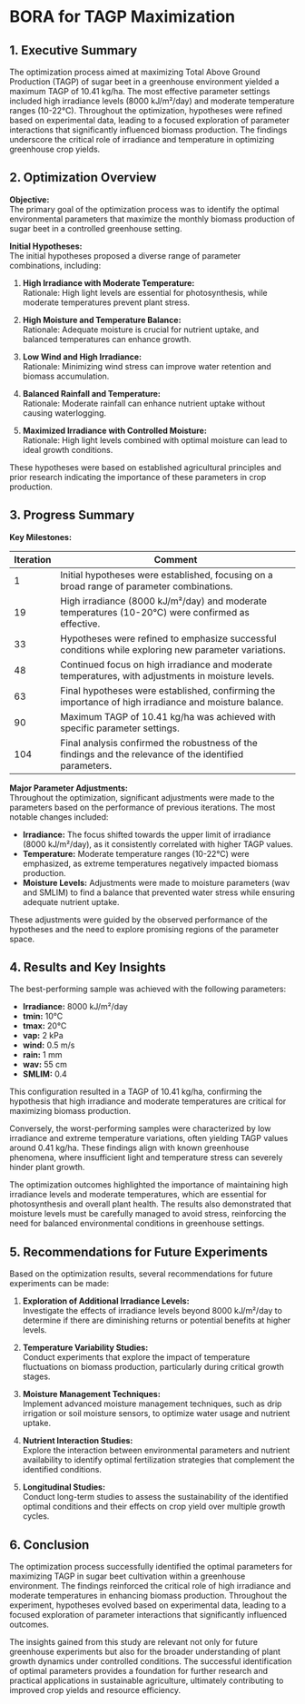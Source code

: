 # BORA for TAGP Maximization 

## 1. Executive Summary

The optimization process aimed at maximizing Total Above Ground Production (TAGP) of sugar beet in a greenhouse environment yielded a maximum TAGP of 10.41 kg/ha. The most effective parameter settings included high irradiance levels (8000 kJ/m²/day) and moderate temperature ranges (10-22°C). Throughout the optimization, hypotheses were refined based on experimental data, leading to a focused exploration of parameter interactions that significantly influenced biomass production. The findings underscore the critical role of irradiance and temperature in optimizing greenhouse crop yields.

## 2. Optimization Overview

**Objective:**  
The primary goal of the optimization process was to identify the optimal environmental parameters that maximize the monthly biomass production of sugar beet in a controlled greenhouse setting.

**Initial Hypotheses:**  
The initial hypotheses proposed a diverse range of parameter combinations, including:

1. **High Irradiance with Moderate Temperature:**  
   Rationale: High light levels are essential for photosynthesis, while moderate temperatures prevent plant stress.

2. **High Moisture and Temperature Balance:**  
   Rationale: Adequate moisture is crucial for nutrient uptake, and balanced temperatures can enhance growth.

3. **Low Wind and High Irradiance:**  
   Rationale: Minimizing wind stress can improve water retention and biomass accumulation.

4. **Balanced Rainfall and Temperature:**  
   Rationale: Moderate rainfall can enhance nutrient uptake without causing waterlogging.

5. **Maximized Irradiance with Controlled Moisture:**  
   Rationale: High light levels combined with optimal moisture can lead to ideal growth conditions.

These hypotheses were based on established agricultural principles and prior research indicating the importance of these parameters in crop production.

## 3. Progress Summary

**Key Milestones:**

| Iteration | Comment                                                                                          |
|-----------|--------------------------------------------------------------------------------------------------|
| 1         | Initial hypotheses were established, focusing on a broad range of parameter combinations.       |
| 19        | High irradiance (8000 kJ/m²/day) and moderate temperatures (10-20°C) were confirmed as effective. |
| 33        | Hypotheses were refined to emphasize successful conditions while exploring new parameter variations. |
| 48        | Continued focus on high irradiance and moderate temperatures, with adjustments in moisture levels. |
| 63        | Final hypotheses were established, confirming the importance of high irradiance and moisture balance. |
| 90        | Maximum TAGP of 10.41 kg/ha was achieved with specific parameter settings.                       |
| 104       | Final analysis confirmed the robustness of the findings and the relevance of the identified parameters. |

**Major Parameter Adjustments:**  
Throughout the optimization, significant adjustments were made to the parameters based on the performance of previous iterations. The most notable changes included:

- **Irradiance:** The focus shifted towards the upper limit of irradiance (8000 kJ/m²/day), as it consistently correlated with higher TAGP values.
- **Temperature:** Moderate temperature ranges (10-22°C) were emphasized, as extreme temperatures negatively impacted biomass production.
- **Moisture Levels:** Adjustments were made to moisture parameters (wav and SMLIM) to find a balance that prevented water stress while ensuring adequate nutrient uptake.

These adjustments were guided by the observed performance of the hypotheses and the need to explore promising regions of the parameter space.

## 4. Results and Key Insights

The best-performing sample was achieved with the following parameters:

- **Irradiance:** 8000 kJ/m²/day
- **tmin:** 10°C
- **tmax:** 20°C
- **vap:** 2 kPa
- **wind:** 0.5 m/s
- **rain:** 1 mm
- **wav:** 55 cm
- **SMLIM:** 0.4

This configuration resulted in a TAGP of 10.41 kg/ha, confirming the hypothesis that high irradiance and moderate temperatures are critical for maximizing biomass production.

Conversely, the worst-performing samples were characterized by low irradiance and extreme temperature variations, often yielding TAGP values around 0.41 kg/ha. These findings align with known greenhouse phenomena, where insufficient light and temperature stress can severely hinder plant growth.

The optimization outcomes highlighted the importance of maintaining high irradiance levels and moderate temperatures, which are essential for photosynthesis and overall plant health. The results also demonstrated that moisture levels must be carefully managed to avoid stress, reinforcing the need for balanced environmental conditions in greenhouse settings.

## 5. Recommendations for Future Experiments

Based on the optimization results, several recommendations for future experiments can be made:

1. **Exploration of Additional Irradiance Levels:**  
   Investigate the effects of irradiance levels beyond 8000 kJ/m²/day to determine if there are diminishing returns or potential benefits at higher levels.

2. **Temperature Variability Studies:**  
   Conduct experiments that explore the impact of temperature fluctuations on biomass production, particularly during critical growth stages.

3. **Moisture Management Techniques:**  
   Implement advanced moisture management techniques, such as drip irrigation or soil moisture sensors, to optimize water usage and nutrient uptake.

4. **Nutrient Interaction Studies:**  
   Explore the interaction between environmental parameters and nutrient availability to identify optimal fertilization strategies that complement the identified conditions.

5. **Longitudinal Studies:**  
   Conduct long-term studies to assess the sustainability of the identified optimal conditions and their effects on crop yield over multiple growth cycles.

## 6. Conclusion

The optimization process successfully identified the optimal parameters for maximizing TAGP in sugar beet cultivation within a greenhouse environment. The findings reinforced the critical role of high irradiance and moderate temperatures in enhancing biomass production. Throughout the experiment, hypotheses evolved based on experimental data, leading to a focused exploration of parameter interactions that significantly influenced outcomes.

The insights gained from this study are relevant not only for future greenhouse experiments but also for the broader understanding of plant growth dynamics under controlled conditions. The successful identification of optimal parameters provides a foundation for further research and practical applications in sustainable agriculture, ultimately contributing to improved crop yields and resource efficiency.